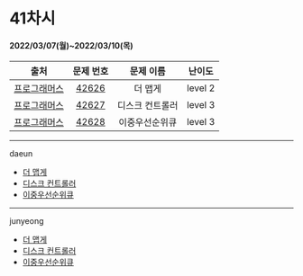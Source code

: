 # 41차시
#### 2022/03/07(월)~2022/03/10(목)

|               출처               |                   문제 번호                    |     문제 이름      | 난이도 |
| :------------------------------: | :--------------------------------------------: | :----------------: | :----: |
| [프로그래머스](https://programmers.co.kr/) | [42626](https://programmers.co.kr/learn/courses/30/lessons/42626) | 더 맵게 | level 2 |
| [프로그래머스](https://programmers.co.kr/) | [42627](https://programmers.co.kr/learn/courses/30/lessons/42627) | 디스크 컨트롤러 | level 3 |
| [프로그래머스](https://programmers.co.kr/) | [42628](https://programmers.co.kr/learn/courses/30/lessons/42628) | 이중우선순위큐 | level 3 |

---

daeun
- [더 맵게](https://hoonycode.notion.site/b1290b12e17c41fab521d56c726ac668)
- [디스크 컨트롤러](https://hoonycode.notion.site/72da701d2de84aaca246452ac47c2659)
- [이중우선순위큐](https://hoonycode.notion.site/03ef3a0827e343f38c3ae24fe044fc34)

-------

junyeong

- [더 맵게](https://2106.notion.site/PG-2dd63ad046f54154807fc4f7fba57233)
- [디스크 컨트롤러](https://2106.notion.site/PG-89cf5e6fd81f4f439816086d5c4ab4e6)
- [이중우선순위큐](https://2106.notion.site/PG-14975e23927c48f9a675f40485ec4276)

